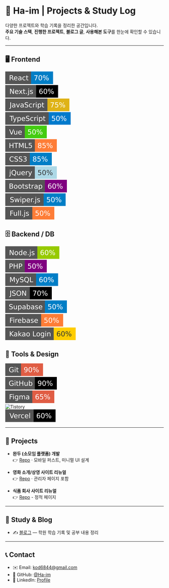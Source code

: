 # 👋 Ha-im | Projects & Study Log

다양한 프로젝트와 학습 기록을 정리한 공간입니다.  
**주요 기술 스택**, **진행한 프로젝트**, **블로그 글**, **사용해본 도구**를 한눈에 확인할 수 있습니다.

---

## 🖥️ Frontend
![React](badges/React.svg)  
![Next.js](badges/Nextjs.svg)  
![JavaScript](badges/JavaScript.svg)  
![TypeScript](badges/TypeScript.svg)  
![Vue](badges/Vue.svg)  
![HTML5](badges/HTML5.svg)  
![CSS3](badges/CSS3.svg)  
![jQuery](badges/jQuery.svg)  
![Bootstrap](badges/Bootstrap.svg)  
![Swiper.js](badges/Swiperjs.svg)  
![Full.js](badges/Fulljs.svg)  

## 🗄️ Backend / DB
![Node.js](badges/Nodejs.svg)  
![PHP](badges/PHP.svg)  
![MySQL](badges/MySQL.svg)  
![JSON](badges/JSON.svg)  
![Supabase](badges/Supabase.svg)  
![Firebase](badges/Firebase.svg)  
![Kakao Login](badges/Kakao-Login.svg)  

## 🧰 Tools & Design
![Git](badges/Git.svg)  
![GitHub](badges/GitHub.svg)  
![Figma](badges/Figma.svg)  
![Tistory](badges/Tistory.svg)  
![Vercel](badges/Vercel.svg)  

---

## 📂 Projects
- **완두 (소모임 플랫폼) 개발**  
  👉 [Repo](https://wandoo-project.vercel.app/) · 모바일 퍼스트, 미니멀 UI 설계

- **영화 소개/상영 사이트 리뉴얼**  
  👉 [Repo](http://gungsun1.dothome.co.kr/Renewal_project_Cgv/) · 관리자 페이지 포함

- **식품 회사 사이트 리뉴얼**  
  👉 [Repo](https://timcho19.github.io/Renewal_project_Nestle/?authuser=0) - 정적 페이지

---

## 📖 Study & Blog 
- ✍️ [블로그](https://preschool.tistory.com/) — 학원 학습 기록 및 공부 내용 정리

---

## 📞 Contact
- ✉️ Email: [kod6844@gmail.com](mailto:kod6844@gmail.com)  
- 🐙 GitHub: [@Ha-im](https://github.com/Ha-im)  
- 💼 LinkedIn: [Profile]()